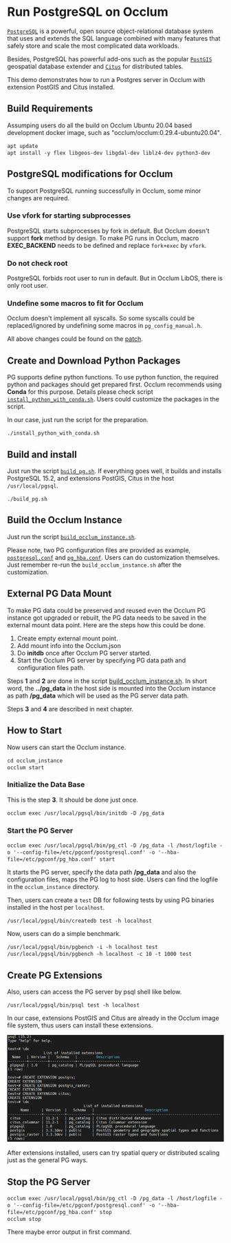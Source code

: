 # Run PostgreSQL on Occlum

[`PostgreSQL`](https://www.postgresql.org/) is a powerful, open source object-relational database system that uses and extends the SQL language combined with many features that safely store and scale the most complicated data workloads.

Besides, PostgreSQL has powerful add-ons such as the popular [`PostGIS`](https://postgis.net/) geospatial database extender and [`Citus`](https://www.citusdata.com/) for distributed tables.

This demo demonstrates how to run a Postgres server in Occlum with extension PostGIS and Citus installed.

## Build Requirements

Assumping users do all the build on Occlum Ubuntu 20.04 based development docker image, such as "occlum/occlum:0.29.4-ubuntu20.04".

```
apt update
apt install -y flex libgeos-dev libgdal-dev liblz4-dev python3-dev
```

## PostgreSQL modifications for Occlum

To support PostgreSQL running successfully in Occlum, some minor changes are required.

### Use vfork for starting subprocesses

PostgreSQL starts subprocesses by fork in default. But Occlum doesn't support **fork** method by design. To make PG runs in Occlum, macro **EXEC_BACKEND** needs to be defined and replace `fork+exec` by `vfork`.

### Do not check root

PostgreSQL forbids root user to run in default. But in Occlum LibOS, there is only root user.

### Undefine some macros to fit for Occlum

Occlum doesn't implement all syscalls. So some syscalls could be replaced/ignored by undefining some macros in `pg_config_manual.h`.

All above changes could be found on the [patch](./0001-Make-pg15-running-on-Occlum.patch).

## Create and Download Python Packages

PG supports define python functions. To use python function, the required python and packages should get prepared first. Occlum recommends using **Conda** for this purpose. Details please check script [`install_python_with_conda.sh`](./install_python_with_conda.sh). Users could customize the packages in the script.

In our case, just run the script for the preparation.
```
./install_python_with_conda.sh
```

## Build and install

Just run the script [`build_pg.sh`](./build_pg.sh). If everything goes well, it builds and installs PostgreSQL 15.2, and extensions PostGIS, Citus in the host `/usr/local/pgsql`.
```
./build_pg.sh
```

## Build the Occlum Instance

Just run the script [`build_occlum_instance.sh`](./build_occlum_instance.sh).

Please note, two PG configuration files are provided as example, [`postgresql.conf`](./postgresql.conf) and [`pg_hba.conf`](./pg_hba.conf). Users can do customization themselves. Just remember re-run the `build_occlum_instance.sh` after the customization.

## External PG Data Mount

To make PG data could be preserved and reused even the Occlum PG instance got upgraded or rebuilt, the PG data needs to be saved in the external mount data point. Here are the steps how this could be done.

1. Create empty external mount point.
2. Add mount info into the Occlum.json
3. Do **initdb** once after Occlum PG server started.
4. Start the Occlum PG server by specifying PG data path and configuration files path.

Steps **1** and **2** are done in the script [build_occlum_instance.sh](./build_occlum_instance.sh). In short word, the **../pg_data** in the host side is mounted into the Occlum instance as path **/pg_data** which will be used as the PG server data path.

Steps **3** and **4** are described in next chapter.

## How to Start

Now users can start the Occlum instance.
```
cd occlum_instance
occlum start
```

### Initialize the Data Base

This is the step **3**. It should be done just once.
```
occlum exec /usr/local/pgsql/bin/initdb -D /pg_data
```

### Start the PG Server

```
occlum exec /usr/local/pgsql/bin/pg_ctl -D /pg_data -l /host/logfile -o '--config-file=/etc/pgconf/postgresql.conf' -o '--hba-file=/etc/pgconf/pg_hba.conf' start
```

It starts the PG server, specify the data path **/pg_data** and also the configuration files, maps the PG log to host side. Users can find the logfile in the `occlum_instance` directory.

Then, users can create a `test` DB for following tests by using PG binaries installed in the host per `localhost`.
```
/usr/local/pgsql/bin/createdb test -h localhost
```

Now, users can do a simple benchmark.
```
/usr/local/pgsql/bin/pgbench -i -h localhost test
/usr/local/pgsql/bin/pgbench -h localhost -c 10 -t 1000 test
```

## Create PG Extensions

Also, users can access the PG server by psql shell like below.
```
/usr/local/pgsql/bin/psql test -h localhost
```

In our case, extensions PostGIS and Citus are already in the Occlum image file system, thus users can install these extensions.

![psql shell](./psql_shell.png)

After extensions installed, users can try spatial query or distributed scaling just as the general PG ways.

## Stop the PG Server

```
occlum exec /usr/local/pgsql/bin/pg_ctl -D /pg_data -l /host/logfile -o '--config-file=/etc/pgconf/postgresql.conf' -o '--hba-file=/etc/pgconf/pg_hba.conf' stop
occlum stop
```

There maybe error output in first command.
